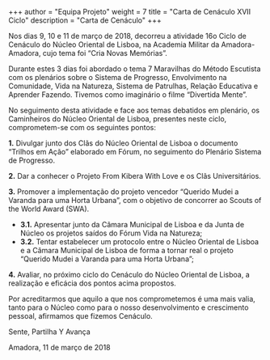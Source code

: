 +++
author = "Equipa Projeto"
weight = 7
title = "Carta de Cenáculo XVII Ciclo"
description = "Carta de Cenáculo"
+++

Nos dias 9, 10 e 11 de março de 2018, decorreu a atividade 16o Ciclo de Cenáculo do Núcleo Oriental de Lisboa, na Academia Militar da Amadora-Amadora, cujo tema foi “Cria Novas Memórias”.

Durante estes 3 dias foi abordado o tema 7 Maravilhas do Método Escutista com os plenários sobre o Sistema de Progresso, Envolvimento na Comunidade, Vida na Natureza, Sistema de Patrulhas, Relação Educativa e Aprender Fazendo. Tivemos como imaginário o filme “Divertida Mente”.

No seguimento desta atividade e face aos temas debatidos em plenário, os Caminheiros do Núcleo Oriental de Lisboa, presentes neste ciclo, comprometem-se com os seguintes pontos:

**1.** Divulgar junto dos Clãs do Núcleo Oriental de Lisboa o documento “Trilhos em Ação” elaborado em Fórum, no seguimento do Plenário Sistema de Progresso.

**2.** Dar a conhecer o Projeto From Kibera With Love e os Clãs Universitários.

**3.** Promover a implementação do projeto vencedor “Querido Mudei a Varanda para uma Horta Urbana”, com o objetivo de concorrer ao Scouts of the World Award (SWA).

  * **3.1.** Apresentar junto da Câmara Municipal de Lisboa e da Junta de Núcleo os 
projetos saídos do Fórum Vida na Natureza;
  * **3.2.** Tentar estabelecer um protocolo entre o Núcleo Oriental de Lisboa e a Câmara Municipal de Lisboa de forma a tornar real o projeto “Querido Mudei a Varanda para uma Horta Urbana”;

**4.** Avaliar, no próximo ciclo do Cenáculo do Núcleo Oriental de Lisboa, a realização e eficácia dos pontos acima propostos.

Por acreditarmos que aquilo a que nos comprometemos é uma mais valia, tanto para o Núcleo como para o nosso desenvolvimento e crescimento pessoal, afirmamos que fizemos Cenáculo.

Sente, Partilha Y Avança

Amadora, 11 de março de 2018 